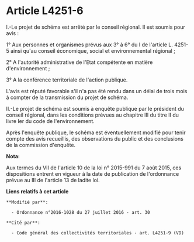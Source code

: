 # Article L4251-6

I.-Le projet de schéma est arrêté par le conseil régional. Il est soumis pour avis : 

1° Aux personnes et organismes prévus aux 3° à 6° du I de l'article L. 4251-5 ainsi qu'au conseil économique, social et
environnemental régional ; 

2° A l'autorité administrative de l'Etat compétente en matière d'environnement ; 

3° A la conférence territoriale de l'action publique. 

L'avis est réputé favorable s'il n'a pas été rendu dans un délai de trois mois à compter de la transmission du projet de
schéma. 

II.-Le projet de schéma est soumis à enquête publique par le président du conseil régional, dans les conditions prévues au
chapitre III du titre II du livre Ier du code de l'environnement. 

Après l'enquête publique, le schéma est éventuellement modifié pour tenir compte des avis recueillis, des observations du
public et des conclusions de la commission d'enquête.

**Nota:**

Aux termes du VII de l'article 10 de la loi n° 2015-991 du 7 août 2015, ces dispositions entrent en vigueur à la date de
publication de l'ordonnance prévue au III de l'article 13 de ladite loi.

**Liens relatifs à cet article**

	**Modifié par**:

	  - Ordonnance n°2016-1028 du 27 juillet 2016 - art. 30

	**Cité par**:

	  - Code général des collectivités territoriales - art. L4251-9 (VD)
